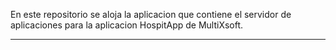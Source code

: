 En este repositorio se aloja la aplicacion que contiene el servidor de aplicaciones para la aplicacion
HospitApp de MultiXsoft.

---